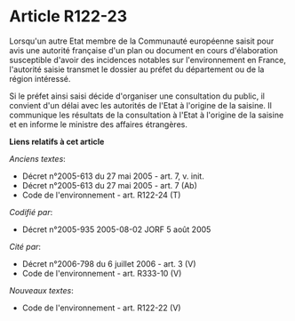 # Article R122-23

Lorsqu'un autre Etat membre de la Communauté européenne saisit pour avis une autorité française d'un plan ou document en
cours d'élaboration susceptible d'avoir des incidences notables sur l'environnement en France, l'autorité saisie transmet le
dossier au préfet du département ou de la région intéressé.

Si le préfet ainsi saisi décide d'organiser une consultation du public, il convient d'un délai avec les autorités de l'Etat à
l'origine de la saisine. Il communique les résultats de la consultation à l'Etat à l'origine de la saisine et en informe le
ministre des affaires étrangères.

**Liens relatifs à cet article**

_Anciens textes_:

  - Décret n°2005-613 du 27 mai 2005 - art. 7, v. init.
  - Décret n°2005-613 du 27 mai 2005 - art. 7 (Ab)
  - Code de l'environnement - art. R122-24 (T)

_Codifié par_:

  - Décret n°2005-935 2005-08-02 JORF 5 août 2005

_Cité par_:

  - Décret n°2006-798 du 6 juillet 2006 - art. 3 (V)
  - Code de l'environnement - art. R333-10 (V)

_Nouveaux textes_:

  - Code de l'environnement - art. R122-22 (V)

